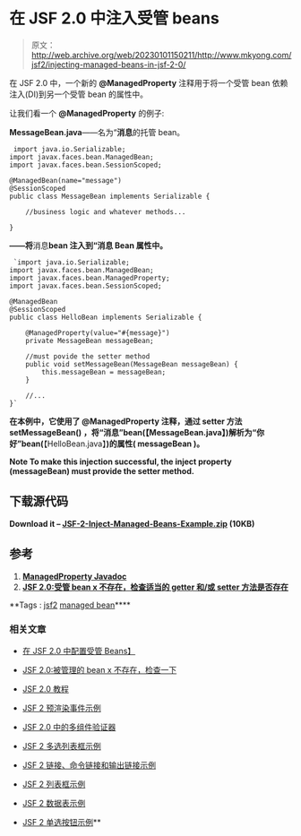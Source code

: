 # 在 JSF 2.0 中注入受管 beans

> 原文：<http://web.archive.org/web/20230101150211/http://www.mkyong.com/jsf2/injecting-managed-beans-in-jsf-2-0/>

在 JSF 2.0 中，一个新的 **@ManagedProperty** 注释用于将一个受管 bean 依赖注入(DI)到另一个受管 bean 的属性中。

让我们看一个 **@ManagedProperty** 的例子:

**MessageBean.java**——名为“**消息**的托管 bean。

```
 import java.io.Serializable;
import javax.faces.bean.ManagedBean;
import javax.faces.bean.SessionScoped;

@ManagedBean(name="message")
@SessionScoped
public class MessageBean implements Serializable {

	//business logic and whatever methods...

} 
```

**——将**消息**bean 注入到“**消息 Bean** 属性中。**

```
 `import java.io.Serializable;
import javax.faces.bean.ManagedBean;
import javax.faces.bean.ManagedProperty;
import javax.faces.bean.SessionScoped;

@ManagedBean
@SessionScoped
public class HelloBean implements Serializable {

	@ManagedProperty(value="#{message}")
	private MessageBean messageBean;

	//must povide the setter method
	public void setMessageBean(MessageBean messageBean) {
		this.messageBean = messageBean;
	}

	//...
}` 
```

**在本例中，它使用了 **@ManagedProperty** 注释，通过 setter 方法 **setMessageBean()** ，将“消息”bean(【MessageBean.java】)解析为“你好”bean(**【HelloBean.java】**)的属性( **messageBean** )。**

****Note**
To make this injection successful, the inject property (**messageBean**) must provide the setter method.**

## **下载源代码**

**Download it – [JSF-2-Inject-Managed-Beans-Example.zip](http://web.archive.org/web/20201127022853/http://www.mkyong.com/wp-content/uploads/2010/09/JSF-2-Inject-Managed-Beans-Example.zip) (10KB)**

## **参考**

1.  **[ManagedProperty Javadoc](http://web.archive.org/web/20201127022853/http://download.oracle.com/javaee/6/api/javax/faces/bean/ManagedProperty.html)**
2.  **[JSF 2.0:受管 bean x 不存在，检查适当的 getter 和/或 setter 方法是否存在](http://web.archive.org/web/20201127022853/http://www.mkyong.com/jsf2/jsf-2-0-managed-bean-x-does-not-exist-check-that-appropriate-getter-andor-setter-methods-exist/)**

**Tags : [jsf2](http://web.archive.org/web/20201127022853/https://mkyong.com/tag/jsf2/) [managed bean](http://web.archive.org/web/20201127022853/https://mkyong.com/tag/managed-bean/)****<input type="hidden" id="mkyong-current-postId" value="7046">

### 相关文章

*   [在 JSF 2.0 中配置受管 Beans】](/web/20201127022853/https://www.mkyong.com/jsf2/configure-managed-beans-in-jsf-2-0/)
*   [JSF 2.0:被管理的 bean x 不存在，检查一下](/web/20201127022853/https://www.mkyong.com/jsf2/jsf-2-0-managed-bean-x-does-not-exist-check-that-appropriate-getter-andor-setter-methods-exist/)
*   [JSF 2.0 教程](/web/20201127022853/https://www.mkyong.com/tutorials/jsf-2-0-tutorials/)
*   [JSF 2 预渲染事件示例](/web/20201127022853/https://www.mkyong.com/jsf2/jsf-2-prerenderviewevent-example/)
*   [JSF 2.0 中的多组件验证器](/web/20201127022853/https://www.mkyong.com/jsf2/multi-components-validator-in-jsf-2-0/)

*   [JSF 2 多选列表框示例](/web/20201127022853/https://www.mkyong.com/jsf2/jsf-2-multiple-select-listbox-example/)
*   [JSF 2 链接、命令链接和输出链接示例](/web/20201127022853/https://www.mkyong.com/jsf2/jsf-2-link-commandlink-and-outputlink-example/)
*   [JSF 2 列表框示例](/web/20201127022853/https://www.mkyong.com/jsf2/jsf-2-listbox-example/)
*   [JSF 2 数据表示例](/web/20201127022853/https://www.mkyong.com/jsf2/jsf-2-datatable-example/)
*   [JSF 2 单选按钮示例](/web/20201127022853/https://www.mkyong.com/jsf2/jsf-2-radio-buttons-example/)**